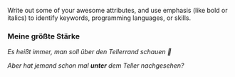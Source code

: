 Write out some of your awesome attributes, and use emphasis (like bold or italics) to identify keywords, programming languages, or skills. 

### **Meine größte Stärke**

_Es heißt immer, man soll über den Tellerrand schauen :eyes:_

_Aber hat jemand schon mal **unter** dem Teller nachgesehen?_
